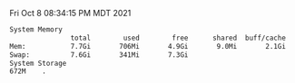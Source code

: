 Fri Oct  8 08:34:15 PM MDT 2021
```bash
System Memory
               total        used        free      shared  buff/cache   available
Mem:           7.7Gi       706Mi       4.9Gi       9.0Mi       2.1Gi       6.7Gi
Swap:          7.6Gi       341Mi       7.3Gi
System Storage
672M	.
```
```bash
